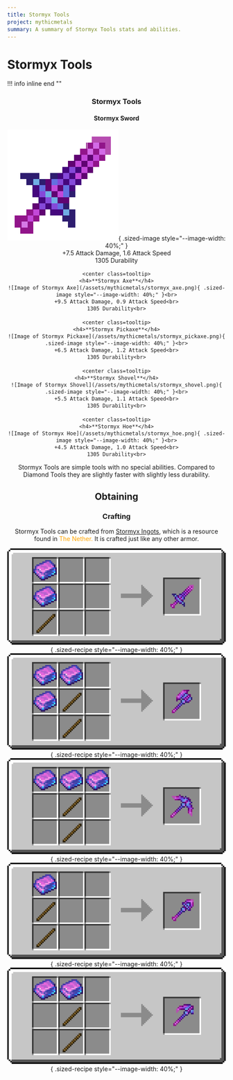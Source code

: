 ```yaml
---
title: Stormyx Tools
project: mythicmetals
summary: A summary of Stormyx Tools stats and abilities.
---
```


# Stormyx Tools

!!! info inline end ""
    <center class=tooltip>
    <h3>**Stormyx Tools**</h3>
    <h4>**Stormyx Sword**</h4>
    ![Image of Stormyx Sword](/assets/mythicmetals/stormyx_sword.png){ .sized-image style="--image-width: 40%;" }<br>
    +7.5 Attack Damage, 1.6 Attack Speed<br>
    1305 Durability<br>

    <center class=tooltip>
    <h4>**Stormyx Axe**</h4>
    ![Image of Stormyx Axe](/assets/mythicmetals/stormyx_axe.png){ .sized-image style="--image-width: 40%;" }<br>
    +9.5 Attack Damage, 0.9 Attack Speed<br>
    1305 Durability<br>

    <center class=tooltip>
    <h4>**Stormyx Pickaxe**</h4>
    ![Image of Stormyx Pickaxe](/assets/mythicmetals/stormyx_pickaxe.png){ .sized-image style="--image-width: 40%;" }<br>
    +6.5 Attack Damage, 1.2 Attack Speed<br>
    1305 Durability<br>

    <center class=tooltip>
    <h4>**Stormyx Shovel**</h4>
    ![Image of Stormyx Shovel](/assets/mythicmetals/stormyx_shovel.png){ .sized-image style="--image-width: 40%;" }<br>
    +5.5 Attack Damage, 1.1 Attack Speed<br>
    1305 Durability<br>

    <center class=tooltip>
    <h4>**Stormyx Hoe**</h4>
    ![Image of Stormyx Hoe](/assets/mythicmetals/stormyx_hoe.png){ .sized-image style="--image-width: 40%;" }<br>
    +4.5 Attack Damage, 1.0 Attack Speed<br>
    1305 Durability<br>

Stormyx Tools are simple tools with no special abilities. Compared to Diamond Tools they are slightly faster with slightly less durability. 

## Obtaining
### Crafting

Stormyx Tools can be crafted from [Stormyx Ingots](https://youtu.be/nEmXCTZN154), which is a resource found in <span style="color:orange">The Nether.</span> It is crafted just like any other armor.

![Image of the recipe for Stormyx Sword](/assets/mythicmetals/recipes/tools/stormyx_sword.png){ .sized-recipe style="--image-width: 40%;" }<br>
![Image of the recipe for Stormyx Axe](/assets/mythicmetals/recipes/tools/stormyx_axe.png){ .sized-recipe style="--image-width: 40%;" }<br>
![Image of the recipe for Stormyx Pickaxe](/assets/mythicmetals/recipes/tools/stormyx_pickaxe.png){ .sized-recipe style="--image-width: 40%;" }<br>
![Image of the recipe for Stormyx Shovel](/assets/mythicmetals/recipes/tools/stormyx_shovel.png){ .sized-recipe style="--image-width: 40%;" }<br>
![Image of the recipe for Stormyx Hoe](/assets/mythicmetals/recipes/tools/stormyx_hoe.png){ .sized-recipe style="--image-width: 40%;" }<br>